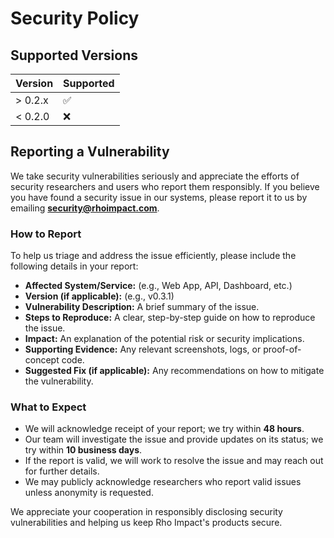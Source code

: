 # Security Policy

## Supported Versions

| Version   | Supported          |
| --------- | ------------------ |
| > 0.2.x   | :white_check_mark: |
| < 0.2.0   | :x:                |

## Reporting a Vulnerability

We take security vulnerabilities seriously and appreciate the efforts of security researchers and users who report them responsibly.
If you believe you have found a security issue in our systems, please report it to us by emailing
**[security@rhoimpact.com](mailto:security@rhoimpact.com)**.

### How to Report

To help us triage and address the issue efficiently, please include the following details in your report:

- **Affected System/Service:** (e.g., Web App, API, Dashboard, etc.)
- **Version (if applicable):** (e.g., v0.3.1)
- **Vulnerability Description:** A brief summary of the issue.
- **Steps to Reproduce:** A clear, step-by-step guide on how to reproduce the issue.
- **Impact:** An explanation of the potential risk or security implications.
- **Supporting Evidence:** Any relevant screenshots, logs, or proof-of-concept code.
- **Suggested Fix (if applicable):** Any recommendations on how to mitigate the vulnerability.

### What to Expect

- We will acknowledge receipt of your report; we try within **48 hours**.
- Our team will investigate the issue and provide updates on its status; we try within **10 business days**.
- If the report is valid, we will work to resolve the issue and may reach out for further details.
- We may publicly acknowledge researchers who report valid issues unless anonymity is requested.

We appreciate your cooperation in responsibly disclosing security vulnerabilities and helping us keep Rho Impact's products secure.
